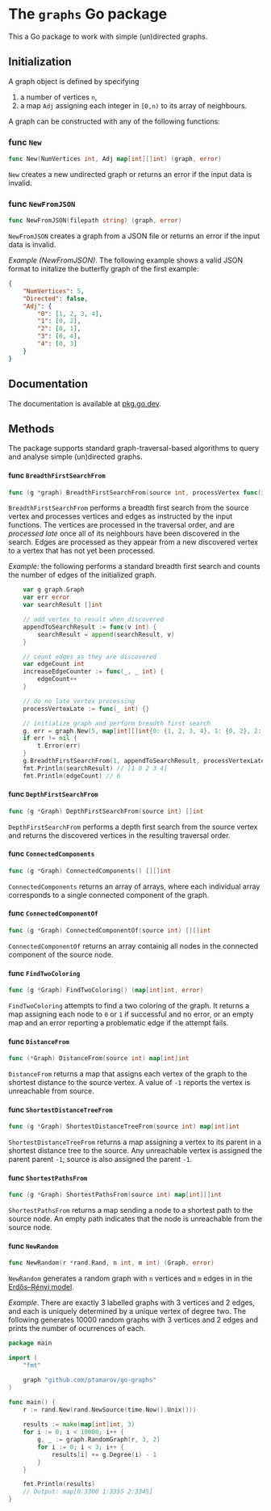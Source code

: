 # The `graphs` Go package

This a Go package to work with simple (un)directed graphs.

## Initialization

A graph object is defined by specifying

1. a number of vertices `n`,
2. a map `Adj` assigning each integer in `[0,n)` to its array of neighbours.

A graph can be constructed with any of the following functions:

### func `New`
```go
func New(NumVertices int, Adj map[int][]int) (graph, error)
```
`New` creates a new undirected graph or returns an error if the input data is invalid. 

### func `NewFromJSON`
```go
func NewFromJSON(filepath string) (graph, error) 
```
`NewFromJSON` creates a graph from a JSON file or returns an error if the input data is invalid.

_Example (NewFromJSON)_. The following example shows a valid JSON format to initalize the butterfly graph
of the first example:
```json
{
    "NumVertices": 5,
    "Directed": false,
    "Adj": {
        "0": [1, 2, 3, 4],
        "1": [0, 2],
        "2": [0, 1],
        "3": [0, 4],
        "4": [0, 3]
    }
}
```

## Documentation 

The documentation is available at [pkg.go.dev](https://pkg.go.dev/github.com/ptamarov/go-graphs).

## Methods 

The package supports standard graph-traversal-based algorithms to query
and analyse simple (un)directed graphs.

#### func `BreadthFirstSearchFrom`
```go
func (g *graph) BreadthFirstSearchFrom(source int, processVertex func(int), processVertexLate func(int), processEdge func(int, int))
```
`BreadthFirstSearchFrom` performs a breadth first search from the source vertex and processes vertices and edges as instructed by the
input functions. The vertices are processed in the traversal order, and are _processed late_ once all of its neighbours have been
discovered in the search. Edges are processed as they appear from a new discovered vertex to a vertex that has not yet been 
processed. 

_Example_: the following performs a standard breadth first search and counts the number of edges of the initialized graph.

```go
	var g graph.Graph
	var err error
	var searchResult []int

	// add vertex to result when discovered
	appendToSearchResult := func(v int) {
		searchResult = append(searchResult, v)
	}

	// count edges as they are discovered
	var edgeCount int
	increaseEdgeCounter := func(_, _ int) {
		edgeCount++
	}

	// do no late vertex processing 
	processVertexLate := func(_ int) {}

	// initialize graph and perform breadth first search
	g, err = graph.New(5, map[int][]int{0: {1, 2, 3, 4}, 1: {0, 2}, 2: {0, 1}, 3: {0, 4}, 4: {0, 3}})
	if err != nil {
		t.Error(err)
	}
	g.BreadthFirstSearchFrom(1, appendToSearchResult, processVertexLate, increaseEdgeCounter)
	fmt.Println(searchResult) // [1 0 2 3 4]
	fmt.Println(edgeCount) // 6
```

#### func `DepthFirstSearchFrom`
```go
func (g *Graph) DepthFirstSearchFrom(source int) []int
```
`DepthFirstSearchFrom` performs a depth first search from the source vertex and 
returns the discovered vertices in the resulting traversal order.  

#### func `ConnectedComponents`
```go
func (g *Graph) ConnectedComponents() [][]int
```
`ConnectedComponents` returns an array of arrays, where each individual array 
corresponds to a single connected component of the graph.

#### func `ConnectedComponentOf`
```go
func (g *Graph) ConnectedComponentOf(source int) [][]int
```
`ConnectedComponentOf` returns an array containig all nodes in the connected
component of the source node.

#### func `FindTwoColoring`
```go
func (g *Graph) FindTwoColoring() (map[int]int, error)
```
`FindTwoColoring` attempts to find a two coloring of the graph. It returns
a map assigning each node to `0` or `1` if successful and no error, or an 
empty map and an error reporting a problematic edge if the attempt fails.

#### func `DistanceFrom`
```go
func (*Graph) DistanceFrom(source int) map[int]int
```
`DistanceFrom` returns a map that assigns each vertex of the graph to the
shortest distance to the source vertex. A value of `-1` reports the vertex is
unreachable from source. 

#### func `ShortestDistanceTreeFrom`
```go
func (g *Graph) ShortestDistanceTreeFrom(source int) map[int]int
```
`ShortestDistanceTreeFrom` returns a map assigning a vertex to its parent
in a shortest distance tree to the source. Any unreachable vertex is assigned
the parent parent `-1`; source is also assigned the parent `-1`.

#### func `ShortestPathsFrom`
```go
func (g *Graph) ShortestPathsFrom(source int) map[int][]int
```
`ShortestPathsFrom` returns a map sending a node to a shortest
path to the source node. An empty path indicates that the node
is unreachable from the source node.

#### func `NewRandom`
```go
func NewRandom(r *rand.Rand, n int, m int) (Graph, error) 
```

`NewRandom` generates a random graph with `n` vertices and `m` edges in
in the [Erdős–Rényi model](https://en.wikipedia.org/wiki/Erd%C5%91s%E2%80%93R%C3%A9nyi_model).

_Example_. There are exactly 3 labelled graphs with 3 vertices and 2 edges, and each is uniquely
determined by a unique vertex of degree two. The following generates 10000 random graphs with 
3 vertices and 2 edges and prints the number of ocurrences of each. 

```go
package main 

import (
    "fmt"

    graph "github.com/ptamarov/go-graphs"
)

func main() {
    r := rand.New(rand.NewSource(time.Now().Unix()))
    
    results := make(map[int]int, 3)
    for i := 0; i < 10000; i++ {
        g, _ := graph.RandomGraph(r, 3, 2)
        for i := 0; i < 3; i++ {
            results[i] += g.Degree(i) - 1
        }
    }

    fmt.Println(results)
    // Output: map[0:3300 1:3355 2:3345]
}
```
